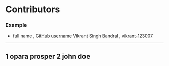 # Contributors

### Example
- full name , [GitHub username](link)
Vikrant Singh Bandral , [vikrant-123007](https://github.com/vikrant-123007)

---
1 opara prosper
2 john doe
---
